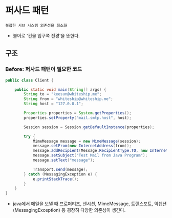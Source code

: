 # 퍼사드 패턴
    복잡한 서브 시스템 의존성을 최소화
- 불어로 '건물 입구쪽 전경'을 뜻한다.

## 구조
### Before: 퍼사드 패턴이 필요한 코드
```java
public class Client {

    public static void main(String[] args) {
        String to = "keesun@whiteship.me";
        String from = "whiteship@whiteship.me";
        String host = "127.0.0.1";

        Properties properties = System.getProperties();
        properties.setProperty("mail.smtp.host", host);

        Session session = Session.getDefaultInstance(properties);

        try {
            MimeMessage message = new MimeMessage(session);
            message.setFrom(new InternetAddress(from));
            message.addRecipient(Message.RecipientType.TO, new InternetAddress(to));
            message.setSubject("Test Mail from Java Program");
            message.setText("message");

            Transport.send(message);
        } catch (MessagingException e) {
            e.printStackTrace();
        }
    }
}
```
- java에서 메일을 보낼 때 프로퍼티즈, 센시션, MimeMessage, 트랜스포트, 익셉션(MessagingException) 등 굉장히 다양한 의존성이 생긴다.
